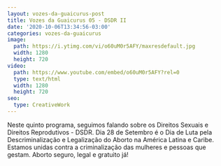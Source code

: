 ```yaml
---
layout: vozes-da-guaicurus-post
title: Vozes da Guaicurus 05 - DSDR II
date: '2020-10-06T13:34:56-03:00'
categories: vozes-da-guaicurus
image:
  path: https://i.ytimg.com/vi/o60uM0r5AFY/maxresdefault.jpg
  width: 1280
  height: 720
video:
  path: https://www.youtube.com/embed/o60uM0r5AFY?rel=0
  type: text/html
  width: 1280
  height: 720
seo:
  type: CreativeWork
---
```

Neste quinto programa, seguimos falando sobre os Direitos Sexuais e Direitos Reprodutivos - DSDR. Dia 28 de Setembro é o Dia de Luta pela Descriminalização e Legalização do Aborto na América Latina e Caribe. Estamos unidas contra a criminalização das mulheres e pessoas que gestam. Aborto seguro, legal e gratuito já!
